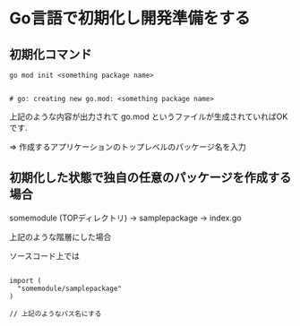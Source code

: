 # Go言語で初期化し開発準備をする



## 初期化コマンド

```
go mod init <something package name>


# go: creating new go.mod: <something package name>

```

上記のような内容が出力されて
go.mod というファイルが生成されていればOKです.

<something package name> => 作成するアプリケーションのトップレベルのパッケージ名を入力

## 初期化した状態で独自の任意のパッケージを作成する場合


somemodule (TOPディレクトリ)
  -> samplepackage
    -> index.go

上記のような階層にした場合

ソースコード上では

```

import (
  "somemodule/samplepackage"
)

// 上記のようなパス名にする

```
